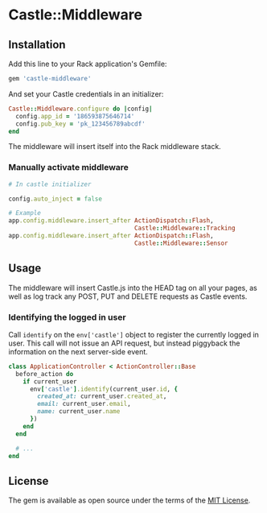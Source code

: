 # Castle::Middleware

## Installation

Add this line to your Rack application's Gemfile:

```ruby
gem 'castle-middleware'
```

And set your Castle credentials in an initializer:

```ruby
Castle::Middleware.configure do |config|
  config.app_id = '186593875646714'
  config.pub_key = 'pk_123456789abcdf'
end
```

The middleware will insert itself into the Rack middleware stack.

### Manually activate middleware

```ruby
# In castle initializer

config.auto_inject = false
```

```ruby
# Example
app.config.middleware.insert_after ActionDispatch::Flash,
                                   Castle::Middleware::Tracking
app.config.middleware.insert_after ActionDispatch::Flash,
                                   Castle::Middleware::Sensor
```

## Usage

The middleware will insert Castle.js into the HEAD tag on all your pages, as well as log track any POST, PUT and DELETE requests as Castle events.

### Identifying the logged in user

Call `identify` on the `env['castle']` object to register the currently logged in user. This call will not issue an API request, but instead piggyback the information on the next server-side event.

```ruby
class ApplicationController < ActionController::Base
  before_action do
    if current_user
      env['castle'].identify(current_user.id, {
        created_at: current_user.created_at,
        email: current_user.email,
        name: current_user.name
      })
    end
  end

  # ...
end
```

## License

The gem is available as open source under the terms of the [MIT License](http://opensource.org/licenses/MIT).

